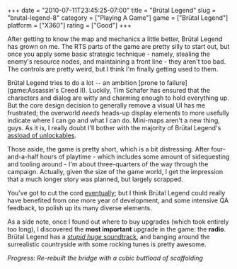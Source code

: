 +++
date = "2010-07-11T23:45:25-07:00"
title = "Brütal Legend"
slug = "brutal-legend-8"
category = ["Playing A Game"]
game = ["Brütal Legend"]
platform = ["X360"]
rating = ["Good"]
+++

After getting to know the map and mechanics a little better, Brütal Legend has grown on me.  The RTS parts of the game are pretty silly to start out, but once you apply some basic strategic technique - namely, stealing the enemy's resource nodes, and maintaining a front line - they aren't too bad.  The controls are pretty weird, but I think I'm finally getting used to them.

Brütal Legend tries to do a lot -- an ambition [prone to failure](game:Assassin's Creed II).  Luckily, Tim Schafer has ensured that the characters and dialog are witty and charming enough to hold everything up.  But the core design decision to generally remove a visual UI has me frustrated; the overworld <i>needs</i> heads-up display elements to more usefully indicate where I can go and what I can do.  Mini-maps aren't a new thing, guys.  As it is, I really doubt I'll bother with the majority of Brütal Legend's <a href="http://images.roosterteeth.com/images/4ad50c58b5b55_bighugemap.jpg">assload of unlockables</a>.

Those aside, the game is pretty short, which is a bit distressing.  After four-and-a-half hours of playtime - which includes some amount of sidequesting and tooling around - I'm about three-quarters of the way through the campaign.  Actually, given the size of the game world, I get the impression that a much longer story was planned, but largely scrapped.

You've got to cut the cord <a href="http://en.wikipedia.org/wiki/Brutal_Legend#Development_history">eventually</a>; but I think Brütal Legend could really have benefited from one more year of development, and some intensive QA feedback, to polish up its many diverse elements.

As a side note, once I found out where to buy upgrades (which took entirely too long), I discovered the <b>most important</b> upgrade in the game: the <b>radio</b>.  Brütal Legend has a <a href="http://en.wikipedia.org/wiki/Brutal_Legend#Soundtrack"><i>stupid huge</i> soundtrack</a>, and banging around the surrealistic countryside with some rocking tunes is pretty awesome.

<i>Progress: Re-rebuilt the bridge with a cubic buttload of scaffolding</i>
